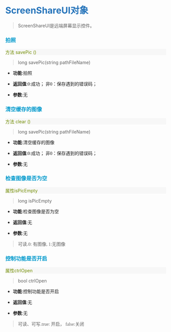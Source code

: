 # <font color="#2674ba">ScreenShareUI对象</font>

>ScreenShareUI是远端屏幕显示控件。

<!-- 1 -->
### <font color="#0099cc">拍照</font>

<p style="background:#f7f7f7;color:#718c00">方法  savePic  ()</p>

>long savePic(string pathFileName)

- **功能**:拍照

- **返回值**:<font face="微软雅黑">0:成功； 非0：保存遇到的错误码；</font>

- **参数**:无

<!-- 2 -->
### <font color="#0099cc">清空缓存的图像</font>

<p style="background:#f7f7f7;color:#718c00">方法  clear  ()</p>

>long savePic(string pathFileName)

- **功能**:清空缓存的图像

- **返回值**:<font face="微软雅黑">0:成功； 非0：保存遇到的错误码；</font>

- **参数**:无

<!-- 3 -->
### <font color="#0099cc">检查图像是否为空</font>

<p style="background:#f7f7f7;color:#718c00">属性isPicEmpty</p>

>long isPicEmpty

- **功能**:检查图像是否为空

- **返回值**:无

- **参数**:无

>可读.<font face="微软雅黑">0: 有图像, 1:无图像</font>

<!-- 4 -->
### <font color="#0099cc">控制功能是否开启</font>

<p style="background:#f7f7f7;color:#718c00">属性ctrlOpen</p>

>bool ctrlOpen

- **功能**:控制功能是否开启

- **返回值**:无

- **参数**:无

>可读、可写.<font face="微软雅黑">true: 开启， false:关闭</font>
